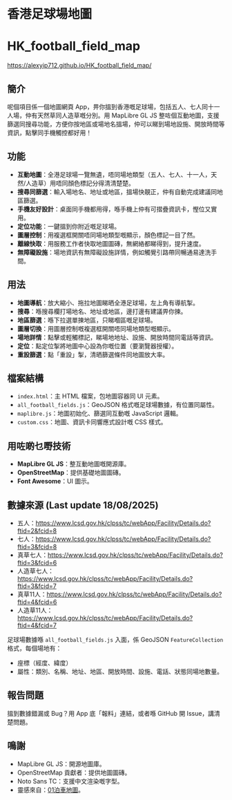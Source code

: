 # 香港足球場地圖
# HK_football_field_map

https://alexyip712.github.io/HK_football_field_map/

## 簡介
呢個項目係一個地圖網頁 App，畀你搵到香港嘅足球場，包括五人、七人同十一人場，仲有天然草同人造草嘅分別。用 MapLibre GL JS 整咗個互動地圖，支援篩選同搜尋功能，方便你按地區或場地名搵場，仲可以睇到場地設施、開放時間等資訊，點擊同手機觸控都好用！

## 功能
- **互動地圖**：全港足球場一覽無遺，唔同場地類型（五人、七人、十一人，天然/人造草）用唔同顏色標記分得清清楚楚。
- **搜尋同篩選**：輸入場地名、地址或地區，搵場快靚正，仲有自動完成建議同地區篩選。
- **手機友好設計**：桌面同手機都用得，喺手機上仲有可摺疊資訊卡，慳位又實用。
- **定位功能**：一鍵搵到你附近嘅足球場。
- **圖層控制**：用複選框開關唔同場地類型嘅顯示，顏色標記一目了然。
- **離線快取**：用服務工作者快取地圖圖磚，無網絡都睇得到，提升速度。
- **無障礙設施**：場地資訊有無障礙設施詳情，例如觸覺引路帶同暢通易達洗手間。

## 用法
- **地圖導航**：放大縮小、拖拉地圖睇晒全港足球場，左上角有導航掣。
- **搜尋**：喺搜尋欄打場地名、地址或地區，邊打邊有建議畀你揀。
- **地區篩選**：喺下拉選單揀地區，只睇嗰區嘅足球場。
- **圖層切換**：用圖層控制嘅複選框開關唔同場地類型嘅顯示。
- **場地詳情**：點擊或輕觸標記，睇場地地址、設施、開放時間同電話等資訊。
- **定位**：點定位掣將地圖中心設為你嘅位置（要瀏覽器授權）。
- **重設篩選**：點「重設」掣，清晒篩選條件同地圖放大率。

## 檔案結構
- `index.html`：主 HTML 檔案，包地圖容器同 UI 元素。
- `all_football_fields.js`：GeoJSON 格式嘅足球場數據，有位置同屬性。
- `maplibre.js`：地圖初始化、篩選同互動嘅 JavaScript 邏輯。
- `custom.css`：地圖、資訊卡同響應式設計嘅 CSS 樣式。

## 用咗啲乜嘢技術
- **MapLibre GL JS**：整互動地圖嘅開源庫。
- **OpenStreetMap**：提供基礎地圖圖磚。
- **Font Awesome**：UI 圖示。

## 數據來源 (Last update 18/08/2025)
- 五人：https://www.lcsd.gov.hk/clpss/tc/webApp/Facility/Details.do?ftid=2&fcid=8
- 七人：https://www.lcsd.gov.hk/clpss/tc/webApp/Facility/Details.do?ftid=3&fcid=8
- 真草七人：https://www.lcsd.gov.hk/clpss/tc/webApp/Facility/Details.do?ftid=3&fcid=6
- 人造草七人：https://www.lcsd.gov.hk/clpss/tc/webApp/Facility/Details.do?ftid=3&fcid=7
- 真草11人：https://www.lcsd.gov.hk/clpss/tc/webApp/Facility/Details.do?ftid=4&fcid=6
- 人造草11人：https://www.lcsd.gov.hk/clpss/tc/webApp/Facility/Details.do?ftid=4&fcid=7<br>

足球場數據喺 `all_football_fields.js` 入面，係 GeoJSON `FeatureCollection` 格式，每個場地有：
- 座標（經度、緯度）
- 屬性：類別、名稱、地址、地區、開放時間、設施、電話、狀態同場地數量。

## 報告問題
搵到數據錯漏或 Bug？用 App 底「報料」連結，或者喺 GitHub 開 Issue，講清楚問題。

## 鳴謝
- MapLibre GL JS：開源地圖庫。
- OpenStreetMap 貢獻者：提供地圖圖磚。
- Noto Sans TC：支援中文渲染嘅字型。
- 靈感來自：<a href="https://github.com/hk01data/carpark">01泊車地圖</a>。


